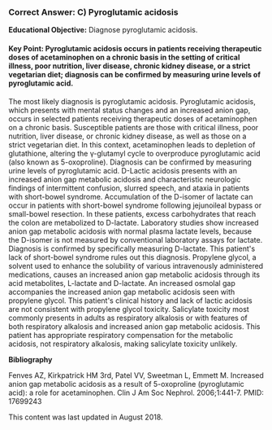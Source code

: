 
### Correct Answer: C) Pyroglutamic acidosis 

**Educational Objective:** Diagnose pyroglutamic acidosis.

#### **Key Point:** Pyroglutamic acidosis occurs in patients receiving therapeutic doses of acetaminophen on a chronic basis in the setting of critical illness, poor nutrition, liver disease, chronic kidney disease, or a strict vegetarian diet; diagnosis can be confirmed by measuring urine levels of pyroglutamic acid.

The most likely diagnosis is pyroglutamic acidosis. Pyroglutamic acidosis, which presents with mental status changes and an increased anion gap, occurs in selected patients receiving therapeutic doses of acetaminophen on a chronic basis. Susceptible patients are those with critical illness, poor nutrition, liver disease, or chronic kidney disease, as well as those on a strict vegetarian diet. In this context, acetaminophen leads to depletion of glutathione, altering the γ-glutamyl cycle to overproduce pyroglutamic acid (also known as 5-oxoproline). Diagnosis can be confirmed by measuring urine levels of pyroglutamic acid.
D-Lactic acidosis presents with an increased anion gap metabolic acidosis and characteristic neurologic findings of intermittent confusion, slurred speech, and ataxia in patients with short-bowel syndrome. Accumulation of the D-isomer of lactate can occur in patients with short-bowel syndrome following jejunoileal bypass or small-bowel resection. In these patients, excess carbohydrates that reach the colon are metabolized to D-lactate. Laboratory studies show increased anion gap metabolic acidosis with normal plasma lactate levels, because the D-isomer is not measured by conventional laboratory assays for lactate. Diagnosis is confirmed by specifically measuring D-lactate. This patient's lack of short-bowel syndrome rules out this diagnosis.
Propylene glycol, a solvent used to enhance the solubility of various intravenously administered medications, causes an increased anion gap metabolic acidosis through its acid metabolites, L-lactate and D-lactate. An increased osmolal gap accompanies the increased anion gap metabolic acidosis seen with propylene glycol. This patient's clinical history and lack of lactic acidosis are not consistent with propylene glycol toxicity.
Salicylate toxicity most commonly presents in adults as respiratory alkalosis or with features of both respiratory alkalosis and increased anion gap metabolic acidosis. This patient has appropriate respiratory compensation for the metabolic acidosis, not respiratory alkalosis, making salicylate toxicity unlikely.

**Bibliography**

Fenves AZ, Kirkpatrick HM 3rd, Patel VV, Sweetman L, Emmett M. Increased anion gap metabolic acidosis as a result of 5-oxoproline (pyroglutamic acid): a role for acetaminophen. Clin J Am Soc Nephrol. 2006;1:441-7. PMID: 17699243

This content was last updated in August 2018.